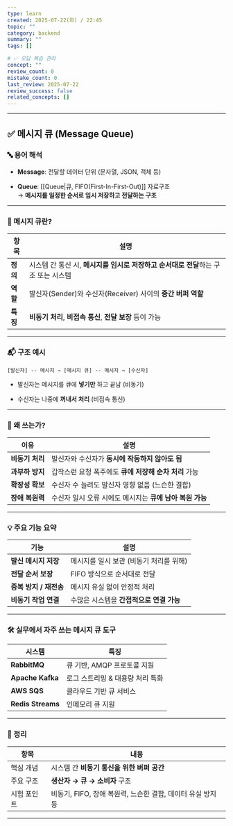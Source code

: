 ```yaml
---
type: learn
created: 2025-07-22(화) / 22:45
topic: ""
category: backend
summary: ""
tags: []

# ✅ 오답 복습 관리
concept: ""
review_count: 0
mistake_count: 0
last_review: 2025-07-22
review_success: false
related_concepts: []
---
```


---

## ✅ 메시지 큐 (Message Queue)

### 🔤 용어 해석

- **Message**: 전달할 데이터 단위 (문자열, JSON, 객체 등)
    
- **Queue**: [[Queue|큐, FIFO(First-In-First-Out)]] 자료구조  
    → **메시지를 일정한 순서로 임시 저장하고 전달하는 구조**
    

---

### 🧩 메시지 큐란?

|항목|설명|
|---|---|
|**정의**|시스템 간 통신 시, **메시지를 임시로 저장하고 순서대로 전달**하는 구조 또는 시스템|
|**역할**|발신자(Sender)와 수신자(Receiver) 사이의 **중간 버퍼 역할**|
|**특징**|**비동기 처리**, **비접속 통신**, **전달 보장** 등이 가능|

---

### 📬 구조 예시

```
[발신자] -- 메시지 → [메시지 큐] -- 메시지 → [수신자]
```

- 발신자는 메시지를 큐에 **넣기만** 하고 끝남 (비동기)
    
- 수신자는 나중에 **꺼내서 처리** (비접속 통신)
    

---

### 🎯 왜 쓰는가?

|이유|설명|
|---|---|
|**비동기 처리**|발신자와 수신자가 **동시에 작동하지 않아도 됨**|
|**과부하 방지**|갑작스런 요청 폭주에도 **큐에 저장해 순차 처리** 가능|
|**확장성 확보**|수신자 수 늘려도 발신자 영향 없음 (느슨한 결합)|
|**장애 복원력**|수신자 일시 오류 시에도 메시지는 **큐에 남아 복원 가능**|

---

### 💡 주요 기능 요약

|기능|설명|
|---|---|
|**발신 메시지 저장**|메시지를 일시 보관 (비동기 처리를 위해)|
|**전달 순서 보장**|FIFO 방식으로 순서대로 전달|
|**중복 방지 / 재전송**|메시지 유실 없이 안정적 처리|
|**비동기 작업 연결**|수많은 시스템을 **간접적으로 연결 가능**|

---

### 🛠️ 실무에서 자주 쓰는 메시지 큐 도구

|시스템|특징|
|---|---|
|**RabbitMQ**|큐 기반, AMQP 프로토콜 지원|
|**Apache Kafka**|로그 스트리밍 & 대용량 처리 특화|
|**AWS SQS**|클라우드 기반 큐 서비스|
|**Redis Streams**|인메모리 큐 지원|

---

### 🧠 정리

|항목|내용|
|---|---|
|핵심 개념|시스템 간 **비동기 통신을 위한 버퍼 공간**|
|주요 구조|**생산자 → 큐 → 소비자** 구조|
|시험 포인트|비동기, FIFO, 장애 복원력, 느슨한 결합, 데이터 유실 방지 등|

---
